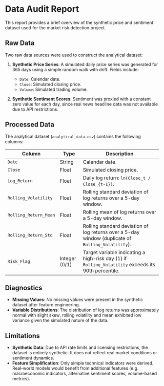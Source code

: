 # Data Audit Report

This report provides a brief overview of the synthetic price and sentiment dataset used for the market risk detection project.

## Raw Data

Two raw data sources were used to construct the analytical dataset:

1. **Synthetic Price Series**: A simulated daily price series was generated for 365 days using a simple random walk with drift. Fields include:
   - `Date`: Calendar date.
   - `Close`: Simulated closing price.
   - `Volume`: Simulated trading volume.

2. **Synthetic Sentiment Scores**: Sentiment was proxied with a constant zero value for each day, since real news headline data was not available due to API restrictions.

## Processed Data

The analytical dataset (`analytical_data.csv`) contains the following columns:

| Column | Type | Description |
|-------|------|-------------|
| `Date` | String | Calendar date. |
| `Close` | Float | Simulated closing price. |
| `Log_Return` | Float | Daily log return: `ln(Close_t / Close_{t-1})`. |
| `Rolling_Volatility` | Float | Rolling standard deviation of log returns over a 5-day window. |
| `Rolling_Return_Mean` | Float | Rolling mean of log returns over a 5-day window. |
| `Rolling_Return_Std` | Float | Rolling standard deviation of log returns over a 5-day window (duplicate of `Rolling_Volatility`). |
| `Risk_Flag` | Integer (0/1) | Target variable indicating a high-risk day (1) if `Rolling_Volatility` exceeds its 90th percentile. |

## Diagnostics

- **Missing Values**: No missing values were present in the synthetic dataset after feature engineering.
- **Variable Distributions**: The distribution of log returns was approximately normal with slight skew; rolling volatility and mean exhibited low variance given the simulated nature of the data.

## Limitations

- **Synthetic Data**: Due to API rate limits and licensing restrictions, the dataset is entirely synthetic. It does not reflect real market conditions or sentiment dynamics.
- **Feature Simplification**: Only simple technical indicators were derived. Real-world models would benefit from additional features (e.g. macroeconomic indicators, alternative sentiment scores, volume-based metrics).

